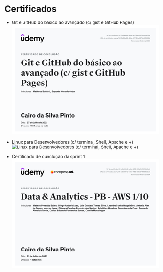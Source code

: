 # Certificados
- Git e GitHub do básico ao avançado (c/ gist e GitHub Pages)
![Git e GitHub do básico ao avançado (c/ gist e GitHub Pages)](<Git e GitHub do básico ao avançado (c gist e GitHub Pages).jpg>)

- Linux para Desenvolvedores (c/ terminal, Shell, Apache e +)
![Linux para Desenvolvedores (c/ terminal, Shell, Apache e +)]()

- Certificado de cunclução da sprint 1
![Certificado de cunclusão da sprint 1](<Data & Analytics - PB - AWS sprint1.jpg>)